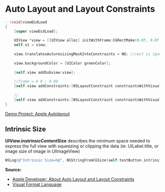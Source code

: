 # Auto Layout and Layout Constraints
```objectivec
- (void)viewDidLoad
{
    [super viewDidLoad];
    
    UIView *view = [[UIView alloc] initWithFrame:CGRectMake(0.0f, 0.0f, 30.0f, 30.0f)];
    self.v1 = view;
    
    view.translatesAutoresizingMaskIntoConstraints = NO; //rect is ignored, constraints take over the size
    
    view.backgroundColor = [UIColor greenColor];
    
    [self.view addSubview:view];
    
    //frame = 0 0 ; 0 80
    [self.view addConstraints:[NSLayoutConstraint constraintsWithVisualFormat:@"V:|[view(==80)]" options:0 metrics:nil views:NSDictionaryOfVariableBindings(view)]];
    
    //
    [self.view addConstraints:[NSLayoutConstraint constraintsWithVisualFormat:@"H:|[view]" options:0 metrics:nil views:NSDictionaryOfVariableBindings(view)]];
}
```
[Demo Project: Apple Autolayout](/SwiftProjects/autolayoutcookbook)

## Intrinsic Size
**UIView.instrinsicContentSize** describes the minimum space needed to express the full view with squeezing or clipping the data (ie: UILabel.title, or image size of image in UIImageView)
```objectivec
NSLog(@"Intrinsic Size=%@", NSStringFromCGSize(self.testButton.intrinsicContentSize));
```

**Source:**

* [Apple Developer: About Auto Layout and Layout Constraints](https://developer.apple.com/library/ios/recipes/xcode_help-IB_auto_layout/chapters/UnderstandingAutolayout.html)
* [Visual Format Language](http://commandshift.co.uk/blog/2013/01/31/visual-format-language-for-autolayout/)
